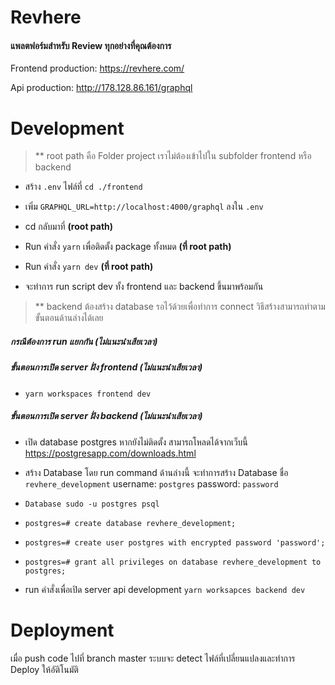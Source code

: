 # Revhere
#### แพลตฟอร์มสำหรับ Review ทุกอย่างที่คุณต้องการ

Frontend production: https://revhere.com/

Api production: http://178.128.86.161/graphql

# Development
> ** root path คือ Folder project เราไม่ต้องเข้าไปใน subfolder frontend หรือ backend

- สร้าง `.env` ไฟล์ที่ `cd ./frontend`

- เพิ่ม `GRAPHQL_URL=http://localhost:4000/graphql` ลงใน `.env`

- cd กลับมาที่ **(root path)**

- Run คำสั่ง `yarn` เพื่อติดตั้ง package ทั้งหมด **(ที่ root path)** 

- Run คำสั่ง `yarn dev` **(ที่ root path)** 

- จะทำการ run script dev ทั้ง frontend และ backend ขึ้นมาพร้อมกัน

> ** backend ต้องสร้าง database รอไว้ด้วยเพื่อทำการ connect วิธีสร้างสามารถทำตามขั้นตอนด้านล่างได้เลย

##### กรณีต้องการ run แยกกัน (ไม่แนะนำเสียเวลา)
##### ขั้นตอนการเปิด server ฝั่ง frontend (ไม่แนะนำเสียเวลา)
- `yarn workspaces frontend dev`

##### ขั้นตอนการเปิด server ฝั่ง backend (ไม่แนะนำเสียเวลา)
- เปิด database postgres หากยังไม่ติดตั้ง สามารถโหลดได้จากเว็บนี้ https://postgresapp.com/downloads.html

- สร้าง Database  โดย run command ด้านล่างนี้ จะทำการสร้าง Database ชื่อ `revhere_development` username: `postgres` password: `password`

- `Database sudo -u postgres psql`

- `postgres=# create database revhere_development;`

- `postgres=# create user postgres with encrypted password 'password';`

- `postgres=# grant all privileges on database revhere_development to postgres;`
 
- run คำสั่งเพื่อเปิด server api development `yarn worksapces backend dev`

# Deployment
เมื่อ push code ไปที่ branch master ระบบจะ detect ไฟล์ที่เปลี่ยนแปลงและทำการ Deploy ให้อัติโนมัติ

